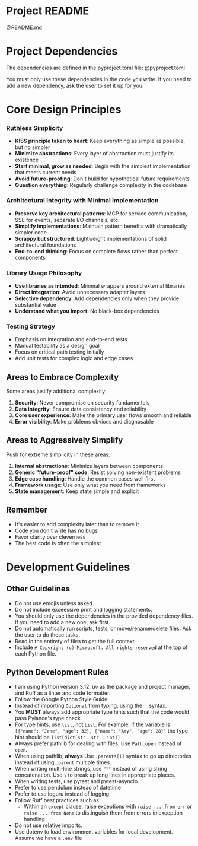 # Project README
@README.md


# Project Dependencies
The dependencies are defined in the pyproject.toml file:
@pyproject.toml

You must only use these dependencies in the code you write. If you need to add a new dependency, ask the user to set it up for you.


# Core Design Principles
### Ruthless Simplicity
- **KISS principle taken to heart**: Keep everything as simple as possible, but no simpler
- **Minimize abstractions**: Every layer of abstraction must justify its existence
- **Start minimal, grow as needed**: Begin with the simplest implementation that meets current needs
- **Avoid future-proofing**: Don't build for hypothetical future requirements
- **Question everything**: Regularly challenge complexity in the codebase

### Architectural Integrity with Minimal Implementation
- **Preserve key architectural patterns**: MCP for service communication, SSE for events, separate I/O channels, etc.
- **Simplify implementations**: Maintain pattern benefits with dramatically simpler code
- **Scrappy but structured**: Lightweight implementations of solid architectural foundations
- **End-to-end thinking**: Focus on complete flows rather than perfect components

### Library Usage Philosophy
- **Use libraries as intended**: Minimal wrappers around external libraries
- **Direct integration**: Avoid unnecessary adapter layers
- **Selective dependency**: Add dependencies only when they provide substantial value
- **Understand what you import**: No black-box dependencies

### Testing Strategy
- Emphasis on integration and end-to-end tests
- Manual testability as a design goal
- Focus on critical path testing initially
- Add unit tests for complex logic and edge cases

## Areas to Embrace Complexity
Some areas justify additional complexity:
1. **Security**: Never compromise on security fundamentals
2. **Data integrity**: Ensure data consistency and reliability
3. **Core user experience**: Make the primary user flows smooth and reliable
4. **Error visibility**: Make problems obvious and diagnosable

## Areas to Aggressively Simplify
Push for extreme simplicity in these areas:
1. **Internal abstractions**: Minimize layers between components
2. **Generic "future-proof" code**: Resist solving non-existent problems
3. **Edge case handling**: Handle the common cases well first
4. **Framework usage**: Use only what you need from frameworks
5. **State management**: Keep state simple and explicit

## Remember
- It's easier to add complexity later than to remove it
- Code you don't write has no bugs
- Favor clarity over cleverness
- The best code is often the simplest


# Development Guidelines
## Other Guidelines
- Do not use emojis unless asked.
- Do not include exceessive print and logging statements.
- You should only use the dependencies in the provided dependency files. If you need to add a new one, ask first.
- Do not automatically run scripts, tests, or move/rename/delete files. Ask the user to do these tasks.
- Read in the entirety of files to get the full context
- Include `# Copyright (c) Microsoft. All rights reserved` at the top of each Python file.

## Python Development Rules
- I am using Python version 3.12, uv as the package and project manager, and Ruff as a linter and code formatter.
- Follow the Google Python Style Guide.
- Instead of importing `Optional` from typing, using the `| `syntax.
- You **MUST** always add appropriate type hints such that the code would pass Pylance's type check.
- For type hints, use `list`, not `List`. For example, if the variable is `[{"name": "Jane", "age": 32}, {"name": "Amy", "age": 28}]` the type hint should be `list[dict[str. str | int]]`
- Always prefer pathlib for dealing with files. Use `Path.open` instead of `open`.
- When using pathlib, **always** Use `.parents[i]` syntax to go up directories instead of using `.parent` multiple times.
- When writing multi-line strings, use `"""` instead of using string concatenation. Use `\` to break up long lines in appropriate places.
- When writing tests, use pytest and pytest-asyncio.
- Prefer to use pendulum instead of datetime
- Prefer to use loguru instead of logging
- Follow Ruff best practices such as:
  - Within an `except` clause, raise exceptions with `raise ... from err` or `raise ... from None` to distinguish them from errors in exception handling
- Do not use relative imports.
- Use dotenv to load environment variables for local development. Assume we have a `.env` file
